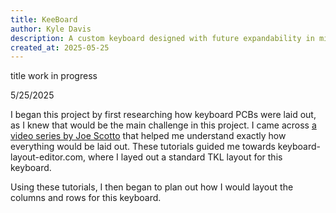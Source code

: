 ```yaml
---
title: KeeBoard
author: Kyle Davis
description: A custom keyboard designed with future expandability in mind
created_at: 2025-05-25
---
```


title work in progress

5/25/2025

I began this project by first researching how keyboard PCBs were laid out, as I knew that would be the main challenge in this project. I came across [a video series by Joe Scotto](https://www.youtube.com/playlist?list=PLBD2IS_t_iWZDMdG_ZF57x9Ebm3kxKqxF) that helped me understand exactly how everything would be laid out. These tutorials guided me towards keyboard-layout-editor.com, where I layed out a standard TKL layout for this keyboard.

[](https://github.com/KyleDavis2200/Keyboard/Images/Main-Board.png)

Using these tutorials, I then began to plan out how I would layout the columns and rows for this keyboard. 
